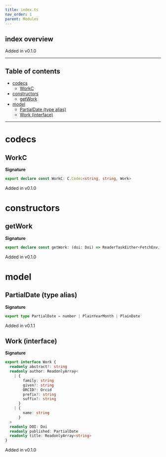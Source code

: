 ```yaml
---
title: index.ts
nav_order: 1
parent: Modules
---
```


## index overview

Added in v0.1.0

---

<h2 class="text-delta">Table of contents</h2>

- [codecs](#codecs)
  - [WorkC](#workc)
- [constructors](#constructors)
  - [getWork](#getwork)
- [model](#model)
  - [PartialDate (type alias)](#partialdate-type-alias)
  - [Work (interface)](#work-interface)

---

# codecs

## WorkC

**Signature**

```ts
export declare const WorkC: C.Codec<string, string, Work>
```

Added in v0.1.0

# constructors

## getWork

**Signature**

```ts
export declare const getWork: (doi: Doi) => ReaderTaskEither<FetchEnv, unknown, Work>
```

Added in v0.1.0

# model

## PartialDate (type alias)

**Signature**

```ts
export type PartialDate = number | PlainYearMonth | PlainDate
```

Added in v0.1.1

## Work (interface)

**Signature**

```ts
export interface Work {
  readonly abstract?: string
  readonly author: ReadonlyArray<
    | {
        family: string
        given?: string
        ORCID?: Orcid
        prefix?: string
        suffix?: string
      }
    | {
        name: string
      }
  >
  readonly DOI: Doi
  readonly published: PartialDate
  readonly title: ReadonlyArray<string>
}
```

Added in v0.1.0
